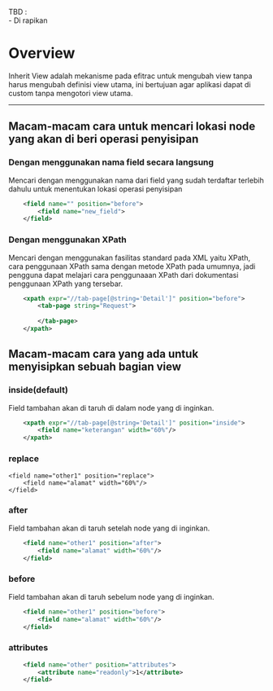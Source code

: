 TBD :
<br>- Di rapikan

# Overview
Inherit View adalah mekanisme pada efitrac untuk mengubah view tanpa harus mengubah definisi view utama, ini bertujuan agar aplikasi dapat di custom tanpa mengotori view utama.

---
## Macam-macam cara untuk mencari lokasi node yang akan di beri operasi penyisipan

### Dengan menggunakan nama field secara langsung
Mencari dengan menggunakan nama dari field yang sudah terdaftar terlebih dahulu untuk menentukan lokasi operasi penyisipan

```xml
    <field name="" position="before">
        <field name="new_field">
    </field>
```

### Dengan menggunakan XPath
Mencari dengan menggunakan fasilitas standard pada XML yaitu XPath, cara penggunaan XPath sama dengan metode XPath pada umumnya, jadi pengguna dapat melajari cara penggunaaan XPath dari dokumentasi penggunaan XPath yang tersebar.

```xml
    <xpath expr="//tab-page[@string='Detail']" position="before">
        <tab-page string="Request">
            
        </tab-page>
    </xpath>
```

## Macam-macam cara yang ada untuk menyisipkan sebuah bagian view
### inside(default)
Field tambahan akan di taruh di dalam node yang di inginkan.

```xml
    <xpath expr="//tab-page[@string='Detail']" position="inside">
        <field name="keterangan" width="60%"/>
    </xpath>
```

### replace
    <field name="other1" position="replace">
        <field name="alamat" width="60%"/>
    </field>
### after
Field tambahan akan di taruh setelah node yang di inginkan.

```xml
    <field name="other1" position="after">
        <field name="alamat" width="60%"/>
    </field>
```
### before
Field tambahan akan di taruh sebelum node yang di inginkan.

```xml
    <field name="other1" position="before">
        <field name="alamat" width="60%"/>
    </field>
```
### attributes
```xml
    <field name="other" position="attributes">
        <attribute name="readonly">1</attribute>
    </field>
```

